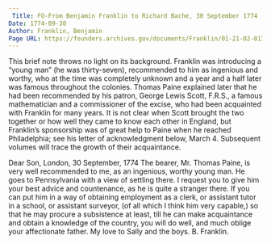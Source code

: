 ```yaml
---
 Title: FO-From Benjamin Franklin to Richard Bache, 30 September 1774
Date: 1774-09-30
Author: Franklin, Benjamin
Page URL: https://founders.archives.gov/documents/Franklin/01-21-02-0170
---
```


This brief note throws no light on its background. Franklin was introducing a “young man” (he was thirty-seven), recommended to him as ingenious and worthy, who at the time was completely unknown and a year and a half later was famous throughout the colonies. Thomas Paine explained later that he had been recommended by his patron, George Lewis Scott, F.R.S., a famous mathematician and a commissioner of the excise, who had been acquainted with Franklin for many years. It is not clear when Scott brought the two together or how well they came to know each other in England, but Franklin’s sponsorship was of great help to Paine when he reached Philadelphia; see his letter of acknowledgment below, March 4. Subsequent volumes will trace the growth of their acquaintance.
 
Dear Son,
London, 30 September, 1774
The bearer, Mr. Thomas Paine, is very well recommended to me, as an ingenious, worthy young man. He goes to Pennsylvania with a view of settling there. I request you to give him your best advice and countenance, as he is quite a stranger there. If you can put him in a way of obtaining employment as a clerk, or assistant tutor in a school, or assistant surveyor, (of all which I think him very capable,) so that he may procure a subsistence at least, till he can make acquaintance and obtain a knowledge of the country, you will do well, and much oblige your affectionate father. My love to Sally and the boys.
B. Franklin.


